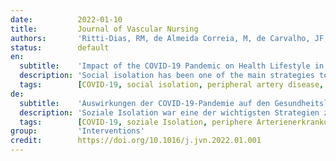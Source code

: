 ```yaml
---
date:          2022-01-10
title:         Journal of Vascular Nursing
authors:       'Ritti-Dias, RM, de Almeida Correia, M, de Carvalho, JF, et al.'
status:        default
en:
  subtitle:    'Impact of the COVID-19 Pandemic on Health Lifestyle in Patients with Peripheral Artery Disease: A Cross-sectional Study'
  description: 'Social isolation has been one of the main strategies to prevent the spread of Coronavirus 2019 (COVID-19). However, the impact of social isolation on the lifestyle of patients with peripheral artery disease (PAD) and claudication symptoms remains unclear. To analyze the perceptions of patients with PAD of the impact of social isolation provoked by COVID-19 pandemic on health lifestyle. The database of studies developed by our group involving patients with PAD from public hospitals in São Paulo. In this cross-sectional survey study, 136 patients with PAD (61% men, 68±9 years old, 0.55±0.17 ankle-brachial index, 82.4% with a PAD diagnosis ≥5 years old) were included. Health lifestyle factors were assessed through a telephone interview using a questionnaire containing questions related to: (a) COVID-19 personal care; (b) mental health; (c) health risk habits; (d) eating behavior; (e) lifestyle; (f) physical activity; (g) overall health; and (h) peripheral artery disease health care. The majority of patients self-reported spending more time watching TV and sitting during the COVID-19 pandemic and only 28.7% were practicing physical exercise. Anxiety and unhappiness were the most prevalent feelings self-reported among patients and 43.4% reported a decline in walking capacity. Most patients with PAD self-reported increased sedentary behavior, lower physical activity level, and worse physical and mental health during the COVID-19 pandemic. Thus, it is necessary to adopt strategies to improve the quality of life of these patients during this period.'
  tags:        [COVID-19, social isolation, peripheral artery disease, physical activity, mental health]
de:
  subtitle:    'Auswirkungen der COVID-19-Pandemie auf den Gesundheitslebensstil von Patienten mit peripherer Arterienerkrankung: Eine Querschnittsstudie'
  description: 'Soziale Isolation war eine der wichtigsten Strategien zur Verhinderung der Verbreitung des Coronavirus 2019 (COVID-19). Die Auswirkungen der sozialen Isolation auf den Lebensstil von Patienten mit peripherer arterieller Verschlusskrankheit (PAD) und Claudicatio-Symptomen sind jedoch nach wie vor unklar. Es sollte untersucht werden, wie Patienten mit pAVK die Auswirkungen der durch die COVID-19-Pandemie hervorgerufenen sozialen Isolation auf ihren Lebensstil wahrnehmen. Die von unserer Gruppe entwickelte Studiendatenbank umfasste Patienten mit pAVK aus öffentlichen Krankenhäusern in São Paulo. In diese Querschnittsstudie wurden 136 Patienten mit pAVK (61 % Männer, 68±9 Jahre alt, 0,55±0,17 Knöchel-Brachial-Index, 82,4 % mit einer pAVK-Diagnose ≥5 Jahre alt) aufgenommen. Die Faktoren des gesundheitlichen Lebensstils wurden in einem Telefoninterview anhand eines Fragebogens ermittelt, der Fragen zu folgenden Aspekten enthielt: (a) COVID-19 Körperpflege; (b) psychische Gesundheit; (c) gesundheitliche Risikogewohnheiten; (d) Essverhalten; (e) Lebensstil; (f) körperliche Aktivität; (g) allgemeine Gesundheit; und (h) Gesundheitsvorsorge bei peripherer Arterienerkrankung. Die Mehrheit der Patienten gab an, während der COVID-19-Pandemie mehr Zeit vor dem Fernseher und im Sitzen zu verbringen, und nur 28,7 % trieben Sport. Angst und Unzufriedenheit waren die häufigsten Gefühle, über die die Patienten selbst berichteten, und 43,4 % berichteten über einen Rückgang der Gehfähigkeit. Die meisten Patienten mit pAVK gaben an, während der COVID-19-Pandemie vermehrt zu sitzen, sich weniger zu bewegen und sich körperlich und geistig schlechter zu fühlen. Daher ist es notwendig, Strategien zur Verbesserung der Lebensqualität dieser Patienten in dieser Zeit zu entwickeln.' 
  tags:        [COVID-19, soziale Isolation, periphere Arterienerkrankung, körperliche Aktivität, psychische Gesundheit]
group:         'Interventions'
credit:        https://doi.org/10.1016/j.jvn.2022.01.001
---
```

